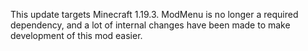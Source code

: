 This update targets Minecraft 1.19.3. ModMenu is no longer a required dependency, and a lot of internal changes have been made to make development of this mod easier.